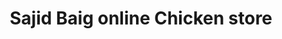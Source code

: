 ---
title: "Sajid Baig online Chicken store"
url: /karachi/sajid-baig-online-chicken-store/
shop: butcher
---